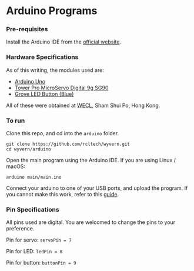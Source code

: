 # Arduino Programs

### Pre-requisites
Install the Arduino IDE from the [official website](https://www.arduino.cc/en/main/software).

### Hardware Specifications
As of this writing, the modules used are:
- [Arduino Uno](https://store.arduino.cc/usa/arduino-uno-rev3)
- [Tower Pro MicroServo Digital 9g SG90](http://wiki.seeedstudio.com/Grove-LED_Button/)
- [Grove LED Button (Blue)](http://www.towerpro.com.tw/product/sg90-7/)

All of these were obtained at [WECL](https://www.google.com/maps/place/WECL/@22.330139,114.1596443,17z/data=!3m1!4b1!4m5!3m4!1s0x340400b48210ecb9:0x230f477445c8bed5!8m2!3d22.330139!4d114.161833), Sham Shui Po, Hong Kong.

### To run
Clone this repo, and cd into the `arduino` folder.
```
git clone https://github.com/rcltech/wyvern.git
cd wyvern/arduino
```

Open the main program using the Arduino IDE. If you are using Linux / macOS:
```
arduino main/main.ino
```

Connect your arduino to one of your USB ports, and upload the program. If you cannot make this work, refer to this [guide](https://www.arduino.cc/en/main/howto).

### Pin Specifications
All pins used are digital. You are welcomed to change the pins to your preference.

Pin for servo: `servoPin = 7`

Pin for LED: `ledPin = 8`

Pin for button: `buttonPin = 9`
